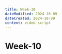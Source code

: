 ```yaml
---
title: Week-10
dateModified: 2024-10-09
dateCreated: 2024-10-09
content: video script
---
```


# Week-10
